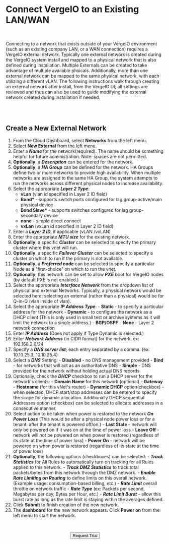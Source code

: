 

# Connect VergeIO  to an Existing LAN/WAN

<br>

Connecting to a network that exists outside of your VergeIO environment (such as an existing company LAN, or a WAN connection) requires a VergeIO  external network. Typically one external network is created during the VergeIO  system install and mapped to a physical network that is also defined during installation. Multiple Externals can be created to take advantage of multiple available phsicals. Additionally, more than one external network can be mapped to the same physical network, with each utilizing a different vLAN. The following instructions walk through creating an external network after install, from the VergeIO  UI; all settings are reviewed and thus can also be used to guide modifying the external network created during installation if needed.

<br>
<br>

## Create a New External Network

1.  From the Cloud Dashboard, select **Networks** from the left menu.
2.  Select **New External** from the left menu.
3.  Enter a ***Name*** for the network(required). The name should be something helpful for future administration. Note: spaces are not permitted.
4.  **Optionally**, a ***Description*** can be entered for the network.
5.  **Optionally**, a ***HA Group*** can be defined for the network. HA Groups define two or more networks to provide high availability. When multiple networks are assigned to the same HA Group, the system attempts to run the networks across different physical nodes to increase availability.
6.  Select the appropriate ***Layer 2 Type***:
    -   **vLan** (vlan id specified in Layer 2 ID field)
    -   **Bond\*** - supports switch ports configured for lag group-active/main physical device
    -   **Bond Slave\*** - supports switches configured for lag group-secondary device
    -   **none** \- simple direct connect
    -   **vxLan** (vxLan id specified in Layer 2 ID field)
7.  Enter a ***Layer 2 ID***, if applicable (vLAN /vxLAN)
8.  Enter the appropriate ***MTU size*** for the existing network.
9.  **Optionally**, a specific ***Cluster*** can be selected to specify the primary cluster where this vnet will run.
10.  **Optionally**, a specific ***Failover Cluster*** can be selected to specify a cluster on which to run if the primary is not available.
11.  **Optionally**, a ***Preferred node*** can be selected to specify a particular Node as a "first-choice" on which to run the vnet.
12.  **Optionally**, this network can be set to allow ***PXE*** boot for VergeIO  nodes (by default PXE is not enabled.)
13.  Select the appropriate ***Interface Network*** from the dropdown list of physical and external Networks. Typically, a physical network would be selected here; selecting an external (rather than a physical) would be for Q-in-Q (vlan inside of vlan).
14.  Select the appropriate ***IP Address Type***:
    -   **Static** - to specify a particular address for the network
    -   **Dynamic** - to configure the network as a DHCP client (This is only used in small test or archive systems as it will limit the network to a single address.)
    -   **BGP/OSPF**
    -   **None** - Layer 2 network connection
15.  Enter ***IP Address*** (Does not apply if Type Dynamic is selected.)
16.  Enter ***Network Address*** (in CIDR format) for the network, ex: 192.168.2.0/24
17.  Specify a ***DNS server list***; each entry separated by a comma. (ex: 10.10.25.3, 10.10.25.4)
18.  Select a ***DNS*** Setting:
    -   **Disabled** - no DNS management provided
    -   **Bind** \- for networks that will act as an authoritative DNS
    -   **Simple** - DNS provided for the network without holding actual DNS records
19.  Optionally, check the ***DHCP*** checkbox to run a DHCP server for the network's clients:
    -   **Domain Name** for this network (optional)
    -   **Gateway**
    -   **Hostname** (for this vNet's router)
    -   **Dynamic DHCP** option(checkbox) - when selected, DHCP start/stop addresses can be entered to specify the scope for dynamic allocation. Additionally DHCP sequential Addresses option (checkbox) can be selected to allocate addresses in a consecutive manner.
20.  Select action to be taken when power is restored to the network ***On Power Loss*** (This would be after a physical node power loss or for a tenant: after the tenant is powered off/on.)
    -   **Last State** - network will only be powered on if it was on at the time of power loss
    -   **Leave Off** - network will not be powered on when power is restored (regardless of its state at the time of power loss)
    -   **Power On** - network will be powered on when power is restored (regardless of its state at the time of power loss)
21.  **Optionally,** the following options (checkboxes) can be selected:
    -   ***Track Statistics*** for All Rules to automatically turn on tracking for all Rules applied to this network.
    -   ***Track DMZ Statistics*** to track total packets/bytes from this network through the DMZ network.
    -   ***Enable Rate Limiting on Routing*** to define limits on this overall network. (Example usage: consumption-based billing, etc.)
    -   ***Rate Limit*** overall throttle on network traffic
    -   ***Rate Type*** (ex: Packets per second, Megabytes per day, Bytes per Hour, etc.)
    -   ***Rate Limit Burst*** - allow this burst rate as long as the rate limit is staying within the averages defined.
22.  Click **Submit** to finish creation of the new network.
23.  The **dashboard** for the new network appears. Click **Power on** from the left menu to start the network.

<br>

<div style="text-align:center; margin-bottom:5px">

  <a href="https://www.verge.io/test-drive#Demo-Section"><button class="button-cta">Request Trial</button></a>
</div>